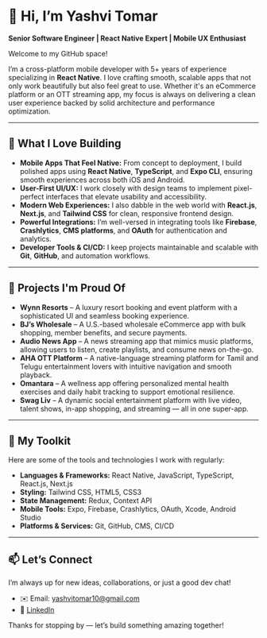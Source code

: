# 👋 Hi, I’m Yashvi Tomar

**Senior Software Engineer | React Native Expert | Mobile UX Enthusiast**

Welcome to my GitHub space!

I’m a cross-platform mobile developer with 5+ years of experience specializing in **React Native**. I love crafting smooth, scalable apps that not only work beautifully but also feel great to use. Whether it's an eCommerce platform or an OTT streaming app, my focus is always on delivering a clean user experience backed by solid architecture and performance optimization.

---

## 🚀 What I Love Building

- **Mobile Apps That Feel Native:** From concept to deployment, I build polished apps using **React Native**, **TypeScript**, and **Expo CLI**, ensuring smooth experiences across both iOS and Android.
- **User-First UI/UX:** I work closely with design teams to implement pixel-perfect interfaces that elevate usability and accessibility.
- **Modern Web Experiences:** I also dabble in the web world with **React.js**, **Next.js**, and **Tailwind CSS** for clean, responsive frontend design.
- **Powerful Integrations:** I’m well-versed in integrating tools like **Firebase**, **Crashlytics**, **CMS platforms**, and **OAuth** for authentication and analytics.
- **Developer Tools & CI/CD:** I keep projects maintainable and scalable with **Git**, **GitHub**, and automation workflows.

---

## 🌟 Projects I'm Proud Of

- **Wynn Resorts** – A luxury resort booking and event platform with a sophisticated UI and seamless booking experience.
- **BJ’s Wholesale** – A U.S.-based wholesale eCommerce app with bulk shopping, member benefits, and secure payments.
- **Audio News App** – A news streaming app that mimics music platforms, allowing users to listen, create playlists, and consume news on-the-go.
- **AHA OTT Platform** – A native-language streaming platform for Tamil and Telugu entertainment lovers with intuitive navigation and smooth playback.
- **Omantara** – A wellness app offering personalized mental health exercises and daily habit tracking to support emotional resilience.
- **Swag Liv** – A dynamic social entertainment platform with live video, talent shows, in-app shopping, and streaming — all in one super-app.

---

## 🧰 My Toolkit

Here are some of the tools and technologies I work with regularly:

- **Languages & Frameworks:** React Native, JavaScript, TypeScript, React.js, Next.js
- **Styling:** Tailwind CSS, HTML5, CSS3
- **State Management:** Redux, Context API
- **Mobile Tools:** Expo, Firebase, Crashlytics, OAuth, Xcode, Android Studio
- **Platforms & Services:** Git, GitHub, CMS, CI/CD

---

## 📫 Let’s Connect

I’m always up for new ideas, collaborations, or just a good dev chat!

- ✉️ Email: yashvitomar10@gmail.com  
- 🔗 [LinkedIn](https://www.linkedin.com/in/yashvi-tomar10)

Thanks for stopping by — let’s build something amazing together!
